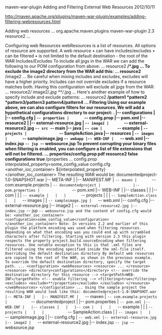 maven-war-plugin Adding and Filtering External Web Resources 2012/10/11

http://maven.apache.org/plugins/maven-war-plugin/examples/adding-filtering-webresources.html

Adding web resources
<project>
  ...
  <build>
    <plugins>
      <plugin>
        <groupId>org.apache.maven.plugins</groupId>
        <artifactId>maven-war-plugin</artifactId>
        <version>2.3</version>
        <configuration>
          <webResources>
            <resource>
              <!-- this is relative to the pom.xml directory -->
              <directory>resource2</directory>
            </resource>
          </webResources>
        </configuration>
      </plugin>
    </plugins>
  </build>
  ...
</project>

Configuring web Resources
webResources is a list of resources. All options of resource are supported.
A web resource
•	can have includes/excludes 
•	can be filtered 
•	is not limited to the default destination - the root of the WAR
Includes/Excludes
To include all jpgs in the WAR we can add the following to our POM configuration from above:
        ...
        <configuration>
          <webResources>
            <resource>
              <!-- this is relative to the pom.xml directory -->
              <directory>resource2</directory>
              <!-- the list has a default value of ** -->
              <includes>
                <include>**/*.jpg</include>
              </includes>
            </resource>
          </webResources>
        </configuration>
        ...
To exclude the image2 directory from the WAR add this:
        ...
        <configuration>
          <webResources>
            <resource>
              <!-- this is relative to the pom.xml directory -->
              <directory>resource2</directory>
              <!-- there's no default value for this -->
              <excludes>
                <exclude>**/image2</exclude>
              </excludes>
            </resource>
          </webResources>
        </configuration>
        ...
Be careful when mixing includes and excludes, excludes will have a higher priority. Includes can not override excludes if a resource matches both.
Having this configuration will exclude all jpgs from the WAR:
        ...
        <configuration>
          <webResources>
            <resource>
              <!-- this is relative to the pom.xml directory -->
              <directory>resource2/</directory>
              <!-- the list has a default value of ** -->
              <includes>
                <include>image2/*.jpg</include>
              </includes>
              <!-- there's no default value for this -->
              <excludes>
                <exclude>**/*.jpg</exclude>
              </excludes>
            </resource>
          </webResources>
        </configuration>
        ...
Here's another example of how to specify include and exclude patterns:
        ...
        <configuration>
          <webResources>
            <resource>
              <!-- this is relative to the pom.xml directory -->
              <directory>resource2</directory>
              <!-- the default value is ** -->
              <includes>
                <include>**/pattern1</include>
                <include>*pattern2</include>
              </includes>
              <!-- there's no default value for this -->
              <excludes>
                <exclude>*pattern3/pattern3</exclude>
                <exclude>pattern4/pattern4</exclude>
              </excludes>
            </resource>
          </webResources>
        </configuration>
        ...
Filtering
Using our example above, we can also configure filters for our resources. We will add a hypothetical configurations directory to our project:
 .
 |-- configurations
 |   |-- config.cfg
 |   `-- properties
 |       `-- config.prop
 |-- pom.xml
 |-- resource2
 |   |-- external-resource.jpg
 |   `-- image2
 |       `-- external-resource2.jpg
 `-- src
     `-- main
         |-- java
         |   `-- com
         |       `-- example
         |           `-- projects
         |               `-- SampleAction.java
         |-- resources
         |   `-- images
         |       `-- sampleimage.jpg
         `-- webapp
             |-- WEB-INF
             |   `-- web.xml
             |-- index.jsp
             `-- jsp
                 `-- websource.jsp
To prevent corrupting your binary files when filtering is enabled, you can configure a list of file extensions that will not be filtered.
        ...
        <configuration>
          <!-- the default value is the filter list under build -->
          <!-- specifying a filter will override the filter list under build -->
          <filters>
            <filter>properties/config.prop</filter>
          </filters>
          <nonFilteredFileExtensions>
            <!-- default value contains jpg,jpeg,gif,bmp,png -->
            <nonFilteredFileExtension>pdf</nonFilteredFileExtension>
          </nonFilteredFileExtensions>
          <webResources>
            <resource>
              <directory>resource2</directory>
              <!-- it's not a good idea to filter binary files -->
              <filtering>false</filtering>
            </resource>
            <resource>
              <directory>configurations</directory>
              <!-- enable filtering -->
              <filtering>true</filtering>
              <excludes>
                <exclude>**/properties</exclude>
              </excludes>
            </resource>
          </webResources>
        </configuration>
        ...
config.prop
interpolated_property=some_config_value
config.cfg
<another_ioc_container>
   <configuration>${interpolated_property}</configuration>
</another_ioc_container>
The resulting WAR would be:
documentedproject-1.0-SNAPSHOT.war
 |-- META-INF
 |   |-- MANIFEST.MF
 |   `-- maven
 |       `-- com.example.projects
 |           `-- documentedproject
 |               |-- pom.properties
 |               `-- pom.xml
 |-- WEB-INF
 |   |-- classes
 |   |   |-- com
 |   |   |   `-- example
 |   |   |       `-- projects
 |   |   |           `-- SampleAction.class
 |   |   `-- images
 |   |       `-- sampleimage.jpg
 |   `-- web.xml
 |-- config.cfg
 |-- external-resource.jpg
 |-- image2
 |   `-- external-resource2.jpg
 |-- index.jsp
 `-- jsp
     `-- websource.jsp
and the content of config.cfg would be:
<another_ioc_container>
   <configuration>some_config_value</configuration>
</another_ioc_container>
Note: In versions 2.2 and earlier of this plugin the platform encoding was used when filtering resources. Depending on what that encoding was you could end up with scrambled characters after filtering. Starting with version 2.3 this plugin respects the property project.build.sourceEncoding when filtering resources. One notable exception to this is that .xml files are filtered using the encoding specified inside the xml-file itself.
Overriding the default destination directory
By default web resources are copied to the root of the WAR, as shown in the previous example. To override the default destination directory, specify the target path.
        ...
        <configuration>
          <webResources>
            <resource>
              ...
            </resource>
            <resource>
              <directory>configurations</directory>
              <!-- override the destination directory for this resource -->
              <targetPath>WEB-INF</targetPath>
              <!-- enable filtering -->
              <filtering>true</filtering>
              <excludes>
                <exclude>**/properties</exclude>
              </excludes>
            </resource>
          </webResources>
        </configuration>
        ...
Using the sample project the resulting WAR would look like this:
documentedproject-1.0-SNAPSHOT.war
 |-- META-INF
 |   |-- MANIFEST.MF
 |   `-- maven
 |       `-- com.example.projects
 |           `-- documentedproject
 |               |-- pom.properties
 |               `-- pom.xml
 |-- WEB-INF
 |   |-- classes
 |   |   |-- com
 |   |   |   `-- example
 |   |   |       `-- projects
 |   |   |           `-- SampleAction.class
 |   |   `-- images
 |   |       `-- sampleimage.jpg
 |   |-- config.cfg
 |   `-- web.xml
 |-- external-resource.jpg
 |-- image2
 |   `-- external-resource2.jpg
 |-- index.jsp
 `-- jsp
     `-- websource.jsp





